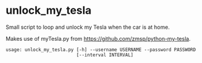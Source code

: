 # unlock_my_tesla
Small script to loop and unlock my Tesla when the car is at home.

Makes use of myTesla.py from https://github.com/zmsp/python-my-tesla.

```
usage: unlock_my_tesla.py [-h] --username USERNAME --password PASSWORD
                          [--interval INTERVAL]
```
